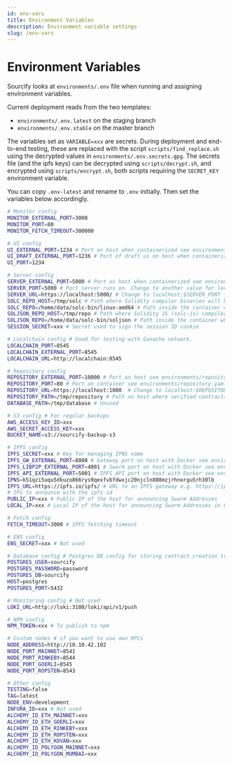 ```yaml
---
id: env-vars
title: Environment Variables
description: Environment variable settings
slug: /env-vars
---
```


# Environment Variables

Sourcify looks at `environments/.env` file when running and assigning environment variables.

Current deployment reads from the two templates:

- `environments/.env.latest` on the staging branch
- `environments/.env.stable` on the master branch

The variables set as `VARIABLE=xxx` are secrets. During deployment and end-to-end testing, these are replaced with the script `scripts/find_replace.sh` using the decrypted values in `environments/.env.secrets.gpg`. The secrets file (and the ipfs keys) can be decrypted using `scripts/decrypt.sh`, and encrypted using `scripts/encrypt.sh`, both scripts requiring the `SECRET_KEY` environment variable.

You can copy `.env-latest` and rename to `.env` initially. Then set the variables below accordingly.

```bash
# Monitor config
MONITOR_EXTERNAL_PORT=3000
MONITOR_PORT=80
MONITOR_FETCH_TIMEOUT=300000

# UI config
UI_EXTERNAL_PORT=1234 # Port on host when containerized see environments/ui.yaml
UI_DRAFT_EXTERNAL_PORT=1236 # Port of draft ui on host when containerized
UI_PORT=1234

# Server config
SERVER_EXTERNAL_PORT=5000 # Port on host when containerized see environments/server.yaml
SERVER_PORT=5000 # Port server runs on. Change to another value for local run e.g. 5000
SERVER_URL=https://localhost:5000/ # Change to localhost:$SERVER_PORT for local run
SOLC_REPO_HOST=/tmp/solc # Path where Solidity compiler binaries will be saved. e.g. /home/user/solc/bin
SOLC_REPO=/home/data/solc-bin/linux-amd64 # Path inside the container where Solidity compiler binaries will be saved
SOLJSON_REPO_HOST=/tmp/repo # Path where Solidity JS (solc-js) compilers are saved e.g. /home/user/solc/js
SOLJSON_REPO=/home/data/solc-bin/soljson # Path inside the container where Solidity JS (solc-js) compilers are saved.
SESSION_SECRET=xxx # Secret used to sign the session ID cookie

# Localchain config # Used for testing with Ganache network.
LOCALCHAIN_PORT=8545
LOCALCHAIN_EXTERNAL_PORT=8545
LOCALCHAIN_URL=http://localchain:8545

# Repository config
REPOSITORY_EXTERNAL_PORT=10000 # Port on host see environments/repository.yaml
REPOSITORY_PORT=80 # Port on container see environments/repository.yaml
REPOSITORY_URL=https://localhost:1000  # Change to localhost:$REPOSITORY_EXTERNAL_PORT running locally
REPOSITORY_PATH=/tmp/repository # Path on host where verified contracts will be saved
DATABASE_PATH=/tmp/database # Unused

# S3 config # For regular backups
AWS_ACCESS_KEY_ID=xxx
AWS_SECRET_ACCESS_KEY=xxx
BUCKET_NAME=s3://sourcify-backup-s3

# IPFS config
IPFS_SECRET=xxx # Key for managing IPNS name
IPFS_GW_EXTERNAL_PORT=8080 # Gateway port on host with Docker see environments/ipfs.yaml
IPFS_LIBP2P_EXTERNAL_PORT=4001 # Swarm port on host with Docker see environments/ipfs.yaml
IPFS_API_EXTERNAL_PORT=5001 # IPFS API port on host with Docker see environments/ipfs.yaml
IPNS=k51qzi5uqu5dkuzo866rys9qexfvbfdwxjc20njcln808mzjrhnorgu5rh30lb
IPFS_URL=https://ipfs.io/ipfs/ # URL to an IPFS gateway e.g. https://ipfs.io/ipfs/ or if you run a local IPFS node http://localhost:8080/ipfs/ or http://ipfs-container-name:8080/ipfs/ etc.
# IPs to announce with the ipfs id
PUBLIC_IP=xxx # Public IP of the host for announcing Swarm Addresses
LOCAL_IP=xxx # Local IP of the host for announcing Swarm Addresses in LAN

# Fetch config
FETCH_TIMEOUT=3000 # IPFS fetching timeout

# ENS config
ENS_SECRET=xxx # Not used

# Database config # Postgres DB config for storing contract creation transactions. See https://github.com/sourcifyeth/go-ethereum#go-ethereum-sourcify
POSTGRES_USER=sourcify
POSTGRES_PASSWORD=password
POSTGRES_DB=sourcify
HOST=postgres
POSTGRES_PORT=5432

# Monitoring config # Not used
LOKI_URL=http://loki:3100/loki/api/v1/push

# NPM config
NPM_TOKEN=xxx # To publish to npm

# Custom nodes # if you want to use own RPCs
NODE_ADDRESS=http://10.10.42.102
NODE_PORT_MAINNET=8541
NODE_PORT_RINKEBY=8544
NODE_PORT_GOERLI=8545
NODE_PORT_ROPSTEN=8543

# Other config
TESTING=false
TAG=latest
NODE_ENV=development
INFURA_ID=xxx # Not used
ALCHEMY_ID_ETH_MAINNET=xxx
ALCHEMY_ID_ETH_GOERLI=xxx
ALCHEMY_ID_ETH_RINKEBY=xxx
ALCHEMY_ID_ETH_ROPSTEN=xxx
ALCHEMY_ID_ETH_KOVAN=xxx
ALCHEMY_ID_POLYGON_MAINNET=xxx
ALCHEMY_ID_POLYGON_MUMBAI=xxx
```
